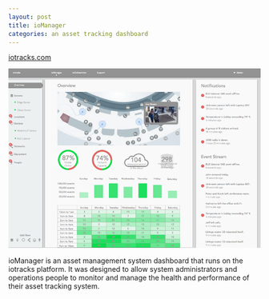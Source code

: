 ```yaml
---
layout: post
title: ioManager
categories: an asset tracking dashboard
---
```


[iotracks.com](http://www.iotracks.com)

![iomanager](/images/assettracking.png)

ioManager is an asset management system dashboard that runs on the iotracks platform. It was designed to allow system administrators and operations people to monitor and manage the health and performance of their asset tracking system.